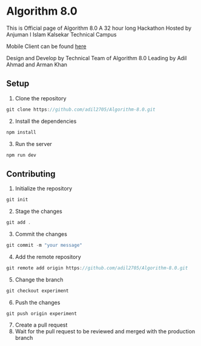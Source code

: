 # Algorithm 8.0
<p>This is Official page of  Algorithm 8.0 A 32 hour long Hackathon Hosted by Anjuman I Islam Kalsekar Technical Campus</p>
<p>Mobile Client can be found <a href="https://github.com/ArmanKhanTech/Algorithm">here</a></p>
Design and Develop by Technical Team of Algorithm 8.0
Leading by Adil Ahmad and Arman Khan


## Setup
1. Clone the repository
```js
git clone https://github.com/adil2705/Algorithm-8.0.git
```
2. Install the dependencies
```js
npm install
```
3. Run the server
```js
npm run dev
```

## Contributing
1. Initialize the repository
```js
git init
```
2. Stage the changes
```js
git add .
```
3. Commit the changes
```js
git commit -m "your message"
```
4. Add the remote repository
```js
git remote add origin https://github.com/adil2705/Algorithm-8.0.git
```
5. Change the branch
```js
git checkout experiment
```
6. Push the changes
```js
git push origin experiment
```
7. Create a pull request
8. Wait for the pull request to be reviewed and merged with the production branch

